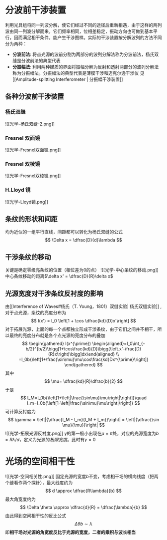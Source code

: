 # 分波前干涉装置
利用光具组将同一列波分解，使它们经过不同的途径后重新相遇，由于这样的两列波由同一列波分解而来，它们频率相同，位相差稳定，振动方向也可做到基本平行，因而满足相干条件，能产生干涉图样。实际的干涉装置按分解波列的方法不同分为两种：

- **分波前法**: 将点光源的波前分割为两部分的波列分解法称为分波前法，杨氏双缝是分波前法的典型代表
- **分振幅法**: 利用两种媒质的界面将振幅分解为反射和透射两部分的波列分解法称为分振幅法。分振幅法的典型代表是薄膜干涉和迈克尔逊干涉仪 见[[Amplitude-splitting Interferometer | 分振幅干涉装置]]
## 各种分波前干涉装置
### 杨氏双缝
![[光学-杨氏双缝-2.png]]

### Fresnel 双面镜
![[光学-Fresnel双面镜.png]]
### Fresnel 双棱镜
![[光学-Fresnel双棱镜.png]]
### H.Lloyd 镜
![[光学-Lloyd镜.png]]
## 条纹的形状和间距
均为近似的一组平行直线，间距都可以转化为杨氏双缝的公式
$$
\Delta x = \dfrac{D}{d}\lambda
$$
## 干涉条纹的移动
关键是确定零级亮条纹的位置（相位差为$0$的点）
![[光学-中心条纹的移动.png]]
中心条纹移动的距离$\delta x' = \dfrac{D}{R}\delta x$
## 光源宽度对干涉条纹反衬度的影响
由[[Interference of Waves#杨氏（T. Young，1801）双缝实验| 杨氏双缝实验]] , 对于点光源，条纹的亮度分布为
$$
I(x') = I_0 \left[1 + \cos \dfrac{kd}{D}x'\right]
$$
对于拓展光源，上面的每一个点都独立形成干涉条纹，由于它们之间并不相干，所以最终的亮度分布就是各个点光源的亮度分布的叠加
$$
\begin{gathered}
I(x^{\prime}) \begin{aligned}=I_0\int_{-b/2}^{b/2}\bigg[1+\cos\frac{kd}{D}\bigg(\left.x'-\frac{D}{R}x\right)\bigg]dx\end{aligned} \\
=I_0b{\left[1+\frac{\sin\mu}\mu\cos\frac{kd}Dx^{\prime}\right]} 
\end{gathered}
$$
其中
$$
\mu= \dfrac{kd}{R}\dfrac{b}{2}
$$
于是
$$
I_M=I_0b{\left[1+\left|\frac{\sin\mu}\mu\right|\right]}\quad I_m=I_0b{\left[1-\left|\frac{\sin\mu}\mu\right|\right]}
$$
可计算反衬度为
$$
\gamma = \left|{\dfrac{I_M - I_m}{I_M + I_m}}\right| = \left|{\dfrac{\sin \mu}{\mu}}\right|
$$
![[光学-拓展光源反衬度.png]]
$\gamma$的第一极小出现在$\mu = \pi$处，对应的光源宽度为$b = R \lambda / d$，定义为光源的*极限宽度*。此时有$\gamma = 0$

# 光场的空间相干性
![[光学-空间相关性.png]]
固定光源的宽度$b$不变，考虑相干场的横向线度（把两个缝看作两个探针），最大线度约为
$$
d \approx \dfrac{R\lambda}{b}
$$
最大角宽度约为
$$
\Delta \theta \approx \dfrac{d}{R} = \dfrac{\lambda}{b}
$$
由此得到空间相干性的反比公式
$$
\Delta \theta b \sim \lambda
$$
即**相干场对光源的角宽度反比于光源的宽度，二者的乘积与波长相当**

